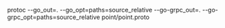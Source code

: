 
protoc --go_out=. --go_opt=paths=source_relative  --go-grpc_out=. --go-grpc_opt=paths=source_relative point/point.proto
